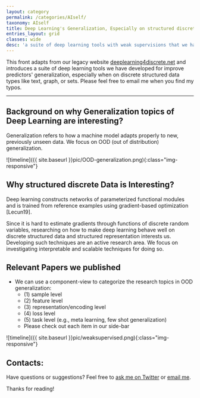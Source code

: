 ```yaml
---
layout: category
permalink: /categories/AIself/
taxonomy: AIself
title: Deep Learning's Generalization, Especially on structured discrete data
entries_layout: grid
classes: wide
desc: 'a suite of deep learning tools with weak supervisions that we have developed for structured data'
---
```



<div>
    This front adapts from our legacy website <a href="http://deeplearning4discrete.net/">deeplearning4discrete.net</a>  and introduces a suite of
    deep learning tools we have developed for improve predictors' generalization, especially when on discrete structured 
    data types like text, graph, or sets.  Please feel free to email me when you find my typos. 

</div>

<hr>

## Background on why Generalization topics of Deep Learning are interesting? 
Generalization refers to how a machine model adapts properly to new, previously unseen data. We focus on OOD (out of distribution) generalization. 


![timeline]({{ site.baseurl }}pic/OOD-generalization.png){:class="img-responsive"}



## Why structured discrete Data is Interesting? 

Deep learning constructs networks of parameterized functional modules and is trained  from reference examples using gradient-based optimization [Lecun19]. 

Since it is hard to estimate gradients through functions of discrete random variables, researching on how to make deep learning 
behave well on discrete structured data and structured representation interests us. 
Developing such techniques are an active research area. We focus on investigating interpretable and scalable techniques for doing so.


## Relevant Papers we published 

+ We can use a component-view to categorize the research topics in OOD generalization: 
  - (1) sample level 
  - (2) feature level 
  - (3) representation/encoding level
  - (4) loss level
  - (5) task level (e.g., meta learning, few shot generalization)
  - Please check out each item in our side-bar


![timeline]({{ site.baseurl }}pic/weaksupervised.png){:class="img-responsive"}


## Contacts:
Have questions or suggestions? Feel free to [ask me on Twitter](https://twitter.com/Qdatalab) or [email me](http://www.cs.virginia.edu/yanjun/).

Thanks for reading!


<!--
<h1> Blog Posts </h1>

<hr>

<div class="posts">

  {% for post in site.posts  %}

  <div class="post">
    <h1 class="post-title">
      <a href="{{ site.baseurl }}{{ post.url }}">
        {{ post.title }}
      </a>
    </h1>

    <span class="post-date">{{ post.date | date_to_string }}</span>

    {{ post.content }}
  </div>
  {% endfor %}
</div>
-->
